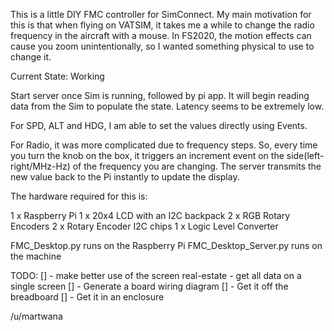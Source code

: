 This is a little DIY FMC controller for SimConnect. My main motivation for this is that when flying on VATSIM, it takes me a while to change the radio frequency in the aircraft with a mouse. In FS2020, the motion effects can cause you zoom unintentionally, so I wanted something physical to use to change it.

Current State: Working

Start server once Sim is running, followed by pi app. It will begin reading data from the Sim to populate the state. 
Latency seems to be extremely low. 

For SPD, ALT and HDG, I am able to set the values directly using Events. 

For Radio, it was more complicated due to frequency steps. So, every time you turn the knob on the box, it triggers an increment event on the side(left-right/MHz-Hz) of the frequency you are changing. The server transmits the new value back to the Pi instantly to update the display. 


The hardware required for this is:

1 x Raspberry Pi
1 x 20x4 LCD with an I2C backpack
2 x RGB Rotary Encoders 
2 x Rotary Encoder I2C chips
1 x Logic Level Converter

FMC_Desktop.py runs on the Raspberry Pi
FMC_Desktop_Server.py runs on the machine

TODO:
[] - make better use of the screen real-estate - get all data on a single screen
[] - Generate a board wiring diagram
[] - Get it off the breadboard
[] - Get it in an enclosure

/u/martwana 
